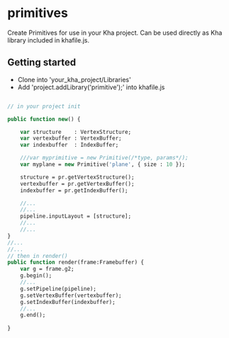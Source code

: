 # primitives

Create Primitives for use in your Kha project. Can be used directly as Kha library included in khafile.js.  

## Getting started
- Clone into 'your_kha_project/Libraries'
- Add 'project.addLibrary('primitive');' into khafile.js
``` hx

// in your project init

public function new() {

	var structure    : VertexStructure;
	var vertexbuffer : VertexBuffer;
	var indexbuffer  : IndexBuffer;

	///var myprimitive = new Primitive(/*type, params*/);
	var myplane = new Primitive('plane', { size : 10 });

	structure = pr.getVertexStructure();
	vertexbuffer = pr.getVertexBuffer();
	indexbuffer = pr.getIndexBuffer();

	//...
	//...
	pipeline.inputLayout = [structure];
	//...
	//...
}
//...
//...
// then in render()
public function render(frame:Framebuffer) {
    var g = frame.g2;
    g.begin();
    //...
	g.setPipeline(pipeline);
	g.setVertexBuffer(vertexbuffer);
	g.setIndexBuffer(indexbuffer);
    //...
    g.end();
    
}
```